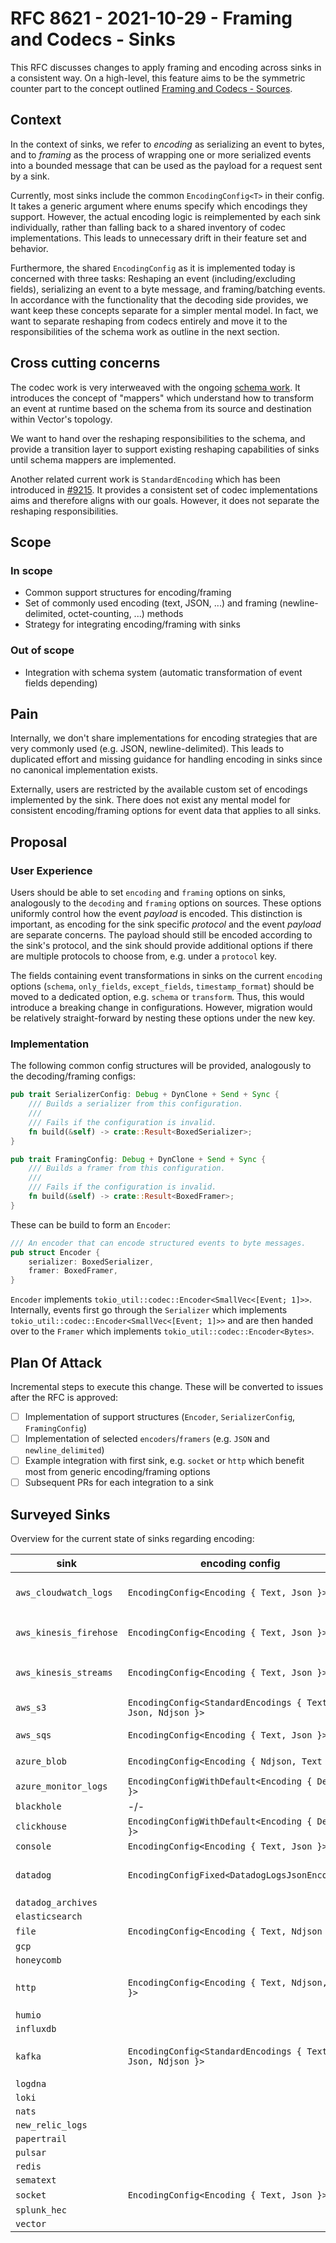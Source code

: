 # RFC 8621 - 2021-10-29 - Framing and Codecs - Sinks

This RFC discusses changes to apply framing and encoding across sinks in a consistent way. On a high-level, this feature aims to be the symmetric counter part to the concept outlined [Framing and Codecs - Sources]([/blob/master/rfcs/2021-08-06-8619-framing-and-codecs-sources.md](https://github.com/vectordotdev/vector/blob/7796b3e766085225d2ebbe698a43d4015fe303c5/rfcs/2021-08-06-8619-framing-and-codecs-sources.md)).

## Context

In the context of sinks, we refer to _encoding_ as serializing an event to bytes, and to _framing_ as the process of wrapping one or more serialized events into a bounded message that can be used as the payload for a request sent by a sink.

Currently, most sinks include the common `EncodingConfig<T>` in their config. It takes a generic argument where enums specify which encodings they support. However, the actual encoding logic is reimplemented by each sink individually, rather than falling back to a shared inventory of codec implementations. This leads to unnecessary drift in their feature set and behavior.

Furthermore, the shared `EncodingConfig` as it is implemented today is concerned with three tasks: Reshaping an event (including/excluding fields), serializing an event to a byte message, and framing/batching events. In accordance with the functionality that the decoding side provides, we want keep these concepts separate for a simpler mental model. In fact, we want to separate reshaping from codecs entirely and move it to the responsibilities of the schema work as outline in the next section.

## Cross cutting concerns

The codec work is very interweaved with the ongoing [schema work](https://github.com/vectordotdev/vector/pull/9388). It introduces the concept of "mappers" which understand how to transform an event at runtime based on the schema from its source and destination within Vector's topology.

We want to hand over the reshaping responsibilities to the schema, and provide a transition layer to support existing reshaping capabilities of sinks until schema mappers are implemented.

Another related current work is `StandardEncoding` which has been introduced in [#9215](https://github.com/vectordotdev/vector/pull/9215). It provides a consistent set of codec implementations aims and therefore aligns with our goals. However, it does not separate the reshaping responsibilities.

## Scope

### In scope

- Common support structures for encoding/framing
- Set of commonly used encoding (text, JSON, ...) and framing (newline-delimited, octet-counting, ...) methods
- Strategy for integrating encoding/framing with sinks

### Out of scope

- Integration with schema system (automatic transformation of event fields depending)

## Pain

Internally, we don't share implementations for encoding strategies that are very commonly used (e.g. JSON, newline-delimited). This leads to duplicated effort and missing guidance for handling encoding in sinks since no canonical implementation exists.

Externally, users are restricted by the available custom set of encodings implemented by the sink. There does not exist any mental model for consistent encoding/framing options for event data that applies to all sinks.

## Proposal

### User Experience

Users should be able to set `encoding` and `framing` options on sinks, analogously to the `decoding` and `framing` options on sources. These options uniformly control how the event _payload_ is encoded. This distinction is important, as encoding for the sink specific _protocol_ and the event _payload_ are separate concerns. The payload should still be encoded according to the sink's protocol, and the sink should provide additional options if there are multiple protocols to choose from, e.g. under a `protocol` key.

The fields containing event transformations in sinks on the current `encoding` options (`schema`, `only_fields`, `except_fields`, `timestamp_format`) should be moved to a dedicated option, e.g. `schema` or `transform`. Thus, this would introduce a breaking change in configurations. However, migration would be relatively straight-forward by nesting these options under the new key.

### Implementation

The following common config structures will be provided, analogously to the decoding/framing configs:

```rust
pub trait SerializerConfig: Debug + DynClone + Send + Sync {
    /// Builds a serializer from this configuration.
    ///
    /// Fails if the configuration is invalid.
    fn build(&self) -> crate::Result<BoxedSerializer>;
}
```

```rust
pub trait FramingConfig: Debug + DynClone + Send + Sync {
    /// Builds a framer from this configuration.
    ///
    /// Fails if the configuration is invalid.
    fn build(&self) -> crate::Result<BoxedFramer>;
}
```

These can be build to form an `Encoder`:

```rust
/// An encoder that can encode structured events to byte messages.
pub struct Encoder {
    serializer: BoxedSerializer,
    framer: BoxedFramer,
}
```

`Encoder` implements `tokio_util::codec::Encoder<SmallVec<[Event; 1]>>`. Internally, events first go through the `Serializer` which implements `tokio_util::codec::Encoder<SmallVec<[Event; 1]>>` and are then handed over to the `Framer` which implements `tokio_util::codec::Encoder<Bytes>`.

## Plan Of Attack

Incremental steps to execute this change. These will be converted to issues after the RFC is approved:

- [ ] Implementation of support structures (`Encoder`, `SerializerConfig`, `FramingConfig`)
- [ ] Implementation of selected `encoders`/`framers` (e.g. `JSON` and `newline_delimited`)
- [ ] Example integration with first sink, e.g. `socket` or `http` which benefit most from generic encoding/framing options
- [ ] Subsequent PRs for each integration to a sink

## Surveyed Sinks

Overview for the current state of sinks regarding encoding:

|sink|encoding config|notes|
|-|-|-|
|`aws_cloudwatch_logs`| `EncodingConfig<Encoding { Text, Json }>` | Enveloped in `rusoto_logs::InputLogEvent`. `Text` reads message_key()
|`aws_kinesis_firehose`| `EncodingConfig<Encoding { Text, Json }>` | Enveloped in `rusoto_firehose::Record` that serializes to base64. `Text` reads `message_key()`
|`aws_kinesis_streams`| `EncodingConfig<Encoding { Text, Json }>` | Enveloped in `rusoto_kinesis::PutRecordsRequestEntry`. `Text` reads `message_key()`
|`aws_s3`| `EncodingConfig<StandardEncodings { Text, Json, Ndjson }>` | Uses util::{RequestBuilder, Encoder, Compressor}. `Text` reads `message_key()`
|`aws_sqs`| `EncodingConfig<Encoding { Text, Json }>` | Enveloped in EncodedEvent<SendMessageEntry>. `Text` reads `message_key()`
|`azure_blob`| `EncodingConfig<Encoding { Ndjson, Text }>` | Enveloped in EncodedEvent<PartitionInnerBuffer>. `Text` reads `message_key()`
|`azure_monitor_logs`| `EncodingConfigWithDefault<Encoding { Default }>` | Reshapes events only, without encoding
|`blackhole`| -/-
|`clickhouse`| `EncodingConfigWithDefault<Encoding { Default }>` | Reshapes events only, without encoding
|`console`| `EncodingConfig<Encoding { Text, Json }>` | `Text` reads `message_key()`
|`datadog`| `EncodingConfigFixed<DatadogLogsJsonEncoding>` | Doesn't provide options to encode the event payload separately from the protocol
|`datadog_archives`|
|`elasticsearch`|
|`file`| `EncodingConfig<Encoding { Text, Ndjson }>` | `Text` reads `message_key()`
|`gcp`|
|`honeycomb`|
|`http`| `EncodingConfig<Encoding { Text, Ndjson, Json }>` | Enveloped in HTTP request. Request-level compression. Sets headers depending on encoding config
|`humio`|
|`influxdb`|
|`kafka`| `EncodingConfig<StandardEncodings { Text, Json, Ndjson }>` | Doesn't reshape, uses `Encoder<Event>` for `StandardEncodings` in `encode_input`, enveloped in `KafkaRequest`
|`logdna`|
|`loki`|
|`nats`|
|`new_relic_logs`|
|`papertrail`|
|`pulsar`|
|`redis`|
|`sematext`|
|`socket`| `EncodingConfig<Encoding { Text, Json }>` | `Text` reads `message_key()`
|`splunk_hec`|
|`vector`|
